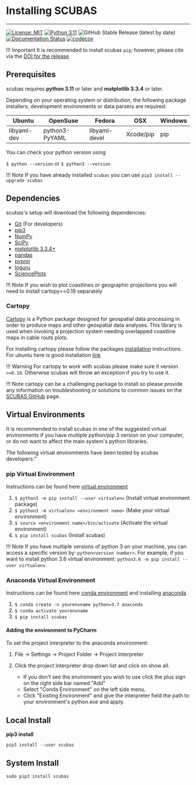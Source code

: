 <!-- 
Author(s): Shibaji Chakraborty, Xueling Shi

Disclaimer:
SCUBAS is under the MIT license found in the root directory LICENSE.md 
Everyone is permitted to copy and distribute verbatim copies of this license 
document.

This version of the MIT Public License incorporates the terms
and conditions of MIT General Public License.
-->

# Installing SCUBAS 
---

[![License: MIT](https://img.shields.io/badge/License%3A-MIT-green)](https://choosealicense.com/licenses/mit/) 
[![Python 3.11](https://img.shields.io/badge/python-3.11-blue.svg)](https://www.python.org/downloads/release/python-3110/) 
![GitHub Stable Release (latest by date)](https://img.shields.io/github/v/release/shibaji7/SCUBAS)
[![Documentation Status](https://img.shields.io/readthedocs/SCUBAS?logo=readthedocs&label=docs)](https://SCUBAS.readthedocs.io/en/latest/?badge=latest)
[![codecov](https://codecov.io/gh/shibaji7/SCUBAS/branch/main/graph/badge.svg)](https://codecov.io/gh/shibaji7/SCUBAS)


!!! Important 
    It is recommended to install scubas `pip`; however, please cite via the [DOI for the release](https://www.frontiersin.org/articles/10.3389/fphy.2022.1022475/full) 


## Prerequisites

scubas requires **python 3.11** or later and **matplotlib 3.3.4** or later.

Depending on your operating system or distribution, the following package installers, development environments or data parsers are required: 
 
| Ubuntu      | OpenSuse       | Fedora        | OSX           | Windows       |
| ----------- | -------------- | ------------- | ------------- | ------------- |
| libyaml-dev | python3-PyYAML | libyaml-devel | Xcode/pip     | pip           |

You can check your python version using

`$ python --version` or 
`$ python3 --version`

!!! Note
    If you have already installed `scubas` you can use `pip3 install --upgrade scubas`

## Dependencies

scubas's setup will download the following dependencies: 

- [Git](https://git-scm.com/) (For developers)
- [pip3](https://help.dreamhost.com/hc/en-us/articles/115000699011-Using-pip3-to-install-Python3-modules)
- [NumPy](https://numpy.org/)
- [SciPy](https://scipy.org/)
- [matplotlib 3.3.4+](https://matplotlib.org/)
- [pandas](https://pandas.pydata.org/)
- [pyproj](https://pyproj4.github.io/pyproj/stable/)
- [loguru](https://loguru.readthedocs.io/en/stable/)
- [SciencePlots](https://pypi.org/project/SciencePlots/1.0.2/)

!!! Note
    If you wish to plot coastlines or geographic projections you will need to install cartopy>=0.19 separately

### Cartopy 
[Cartopy](https://scitools.org.uk/cartopy/docs/latest/) is a Python package designed for geospatial data processing in order to produce maps and other geospatial data analyses. This library is used when invoking a projection system needing overlapped coastline maps in cable routs plots. 

For installing cartopy please follow the packages [installation](https://scitools.org.uk/cartopy/docs/latest/installing.html) instructions. For ubuntu here is good installation [link](https://techoverflow.net/2021/07/11/how-to-install-cartopy-on-ubuntu/) 

!!! Warning
    For cartopy to work with scubas please make sure it version `>=0.19`. Otherwise scubas will throw an exception if you try to use it.  


!!! Note
    cartopy can be a challenging package to install so please provide any information on troubleshooting or solutions to common issues on the [SCUBAS GitHub](https://github.com/shibaji7/SCUBAS) page. 



## Virtual Environments
It is recommended to install scubas in one of the suggested virtual environments if you have multiple python/pip 3 version on your computer, or do not want to affect the main system's python libraries. 

The following virtual environments have been tested by scubas developers:"

### pip Virtual Environment
Instructions can be found here [virtual environment](https://packaging.python.org/guides/installing-using-pip-and-virtual-environments/)

1. `$ python3 -m pip install --user virtualenv` (Install virtual environment package)
2. `$ python3 -m virtualenv <environment name>`  (Make your virtual environment)
3. `$ source <environment name>/bin/activate`  (Activate the virtual environment)
4. `$ pip install scubas`    (Install scubas)

!!! Note
    If you have multiple versions of python 3 on your machine, you can access a specific version by: `python<version number>`. 
    For example, if you want to install python 3.6 virtual environment: `python3.6 -m pip install --user virtualenv`.

### Anaconda Virtual Environment
Instructions can be found here [conda environment](https://uoa-eresearch.github.io/eresearch-cookbook/recipe/2014/11/20/conda/) and installing [anaconda](https://docs.anaconda.com/anaconda/install/)

1. `$ conda create -n yourenvname python=3.7 anaconda`
2. `$ conda activate yourenvname`
3. `$ pip install scubas`

#### Adding the environment to PyCharm

To set the project interpreter to the anaconda environment:

1. File -> Settings -> Project Folder -> Project Interpreter
2. Click the project Interpreter drop down list and click on show all.

    * If you don't see the environment you wish to use click the plus sign on the right side bar named "Add"
    * Select "Conda Environment" on the left side menu.
    * Click "Existing Environment" and give the interpreter field the path to your environment's python.exe and apply.

## Local Install
**pip3 install**

`pip3 install --user scubas`

## System Install 
`sudo pip3 install scubas`